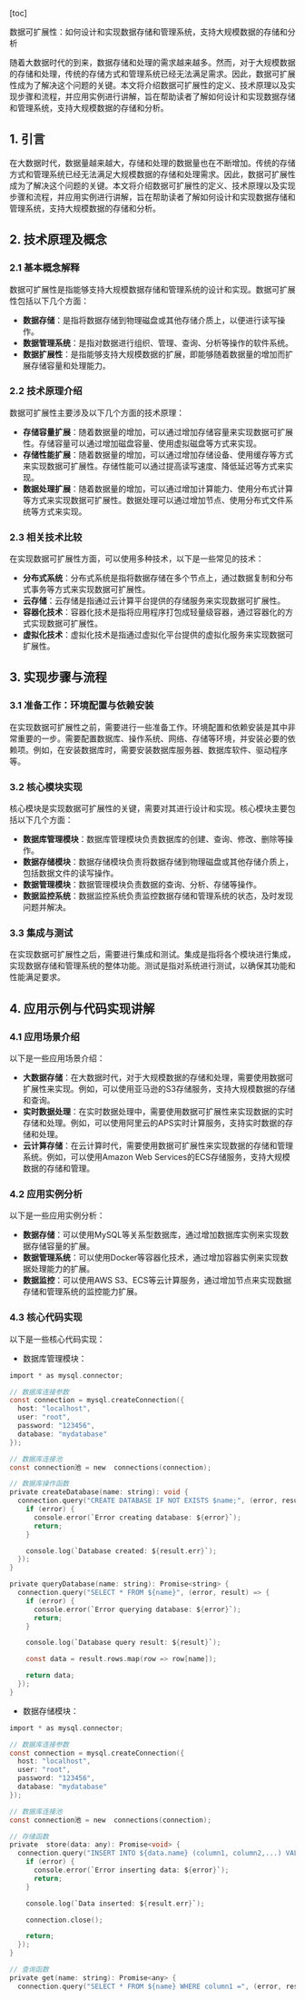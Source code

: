 
[toc]                    
                
                
数据可扩展性：如何设计和实现数据存储和管理系统，支持大规模数据的存储和分析

随着大数据时代的到来，数据存储和处理的需求越来越多。然而，对于大规模数据的存储和处理，传统的存储方式和管理系统已经无法满足需求。因此，数据可扩展性成为了解决这个问题的关键。本文将介绍数据可扩展性的定义、技术原理以及实现步骤和流程，并应用实例进行讲解，旨在帮助读者了解如何设计和实现数据存储和管理系统，支持大规模数据的存储和分析。

## 1. 引言

在大数据时代，数据量越来越大，存储和处理的数据量也在不断增加。传统的存储方式和管理系统已经无法满足大规模数据的存储和处理需求。因此，数据可扩展性成为了解决这个问题的关键。本文将介绍数据可扩展性的定义、技术原理以及实现步骤和流程，并应用实例进行讲解，旨在帮助读者了解如何设计和实现数据存储和管理系统，支持大规模数据的存储和分析。

## 2. 技术原理及概念

### 2.1 基本概念解释

数据可扩展性是指能够支持大规模数据存储和管理系统的设计和实现。数据可扩展性包括以下几个方面：

- **数据存储**：是指将数据存储到物理磁盘或其他存储介质上，以便进行读写操作。
- **数据管理系统**：是指对数据进行组织、管理、查询、分析等操作的软件系统。
- **数据扩展性**：是指能够支持大规模数据的扩展，即能够随着数据量的增加而扩展存储容量和处理能力。

### 2.2 技术原理介绍

数据可扩展性主要涉及以下几个方面的技术原理：

- **存储容量扩展**：随着数据量的增加，可以通过增加存储容量来实现数据可扩展性。存储容量可以通过增加磁盘容量、使用虚拟磁盘等方式来实现。
- **存储性能扩展**：随着数据量的增加，可以通过增加存储设备、使用缓存等方式来实现数据可扩展性。存储性能可以通过提高读写速度、降低延迟等方式来实现。
- **数据处理扩展**：随着数据量的增加，可以通过增加计算能力、使用分布式计算等方式来实现数据可扩展性。数据处理可以通过增加节点、使用分布式文件系统等方式来实现。

### 2.3 相关技术比较

在实现数据可扩展性方面，可以使用多种技术，以下是一些常见的技术：

- **分布式系统**：分布式系统是指将数据存储在多个节点上，通过数据复制和分布式事务等方式来实现数据可扩展性。
- **云存储**：云存储是指通过云计算平台提供的存储服务来实现数据可扩展性。
- **容器化技术**：容器化技术是指将应用程序打包成轻量级容器，通过容器化的方式实现数据可扩展性。
- **虚拟化技术**：虚拟化技术是指通过虚拟化平台提供的虚拟化服务来实现数据可扩展性。

## 3. 实现步骤与流程

### 3.1 准备工作：环境配置与依赖安装

在实现数据可扩展性之前，需要进行一些准备工作。环境配置和依赖安装是其中非常重要的一步。需要配置数据库、操作系统、网络、存储等环境，并安装必要的依赖项。例如，在安装数据库时，需要安装数据库服务器、数据库软件、驱动程序等。

### 3.2 核心模块实现

核心模块是实现数据可扩展性的关键，需要对其进行设计和实现。核心模块主要包括以下几个方面：

- **数据库管理模块**：数据库管理模块负责数据库的创建、查询、修改、删除等操作。
- **数据存储模块**：数据存储模块负责将数据存储到物理磁盘或其他存储介质上，包括数据文件的读写操作。
- **数据管理模块**：数据管理模块负责数据的查询、分析、存储等操作。
- **数据监控系统**：数据监控系统负责监控数据存储和管理系统的状态，及时发现问题并解决。

### 3.3 集成与测试

在实现数据可扩展性之后，需要进行集成和测试。集成是指将各个模块进行集成，实现数据存储和管理系统的整体功能。测试是指对系统进行测试，以确保其功能和性能满足要求。

## 4. 应用示例与代码实现讲解

### 4.1 应用场景介绍

以下是一些应用场景介绍：

- **大数据存储**：在大数据时代，对于大规模数据的存储和处理，需要使用数据可扩展性来实现。例如，可以使用亚马逊的S3存储服务，支持大规模数据的存储和查询。
- **实时数据处理**：在实时数据处理中，需要使用数据可扩展性来实现数据的实时存储和处理。例如，可以使用阿里云的APS实时计算服务，支持实时数据的存储和处理。
- **云计算存储**：在云计算时代，需要使用数据可扩展性来实现数据的存储和管理系统。例如，可以使用Amazon Web Services的ECS存储服务，支持大规模数据的存储和管理。

### 4.2 应用实例分析

以下是一些应用实例分析：

- **数据存储**：可以使用MySQL等关系型数据库，通过增加数据库实例来实现数据存储容量的扩展。
- **数据管理系统**：可以使用Docker等容器化技术，通过增加容器实例来实现数据处理能力的扩展。
- **数据监控**：可以使用AWS S3、ECS等云计算服务，通过增加节点来实现数据存储和管理系统的监控能力扩展。

### 4.3 核心代码实现

以下是一些核心代码实现：

- 数据库管理模块：
```c
import * as mysql.connector;

// 数据库连接参数
const connection = mysql.createConnection({
  host: "localhost",
  user: "root",
  password: "123456",
  database: "mydatabase"
});

// 数据库连接池
const connection池 = new  connections(connection);

// 数据库操作函数
private createDatabase(name: string): void {
  connection.query("CREATE DATABASE IF NOT EXISTS $name;", (error, result) => {
    if (error) {
      console.error(`Error creating database: ${error}`);
      return;
    }

    console.log(`Database created: ${result.err}`);
  });
}

private queryDatabase(name: string): Promise<string> {
  connection.query("SELECT * FROM ${name}", (error, result) => {
    if (error) {
      console.error(`Error querying database: ${error}`);
      return;
    }

    console.log(`Database query result: ${result}`);

    const data = result.rows.map(row => row[name]);

    return data;
  });
}
```

- 数据存储模块：
```c
import * as mysql.connector;

// 数据库连接参数
const connection = mysql.createConnection({
  host: "localhost",
  user: "root",
  password: "123456",
  database: "mydatabase"
});

// 数据库连接池
const connection池 = new  connections(connection);

// 存储函数
private  store(data: any): Promise<void> {
  connection.query("INSERT INTO ${data.name} (column1, column2,...) VALUES (", (error, result) => {
    if (error) {
      console.error(`Error inserting data: ${error}`);
      return;
    }

    console.log(`Data inserted: ${result.err}`);

    connection.close();

    return;
  });
}

// 查询函数
private get(name: string): Promise<any> {
  connection.query("SELECT * FROM ${name} WHERE column1 =", (error, result

